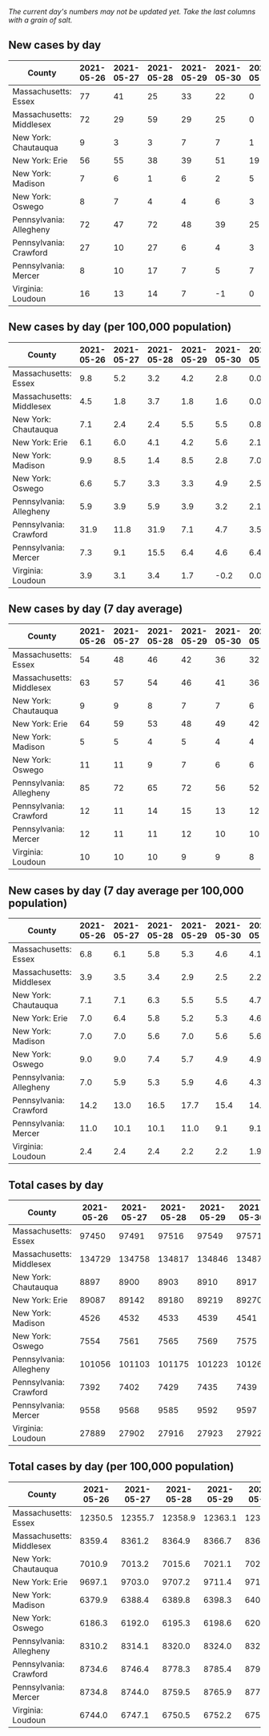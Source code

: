 _The current day's numbers may not be updated yet. Take the last columns with a grain of salt._
## New cases by day

| County | 2021-05-26 | 2021-05-27 | 2021-05-28 | 2021-05-29 | 2021-05-30 | 2021-05-31 | 2021-06-01 |
| --- | --- | --- | --- | --- | --- | --- | --- |
| Massachusetts: Essex | 77 | 41 | 25 | 33 | 22 | 0 |  |
| Massachusetts: Middlesex | 72 | 29 | 59 | 29 | 25 | 0 |  |
| New York: Chautauqua | 9 | 3 | 3 | 7 | 7 | 1 |  |
| New York: Erie | 56 | 55 | 38 | 39 | 51 | 19 |  |
| New York: Madison | 7 | 6 | 1 | 6 | 2 | 5 |  |
| New York: Oswego | 8 | 7 | 4 | 4 | 6 | 3 |  |
| Pennsylvania: Allegheny | 72 | 47 | 72 | 48 | 39 | 25 |  |
| Pennsylvania: Crawford | 27 | 10 | 27 | 6 | 4 | 3 |  |
| Pennsylvania: Mercer | 8 | 10 | 17 | 7 | 5 | 7 |  |
| Virginia: Loudoun | 16 | 13 | 14 | 7 | -1 | 0 |  |

## New cases by day (per 100,000 population)

| County | 2021-05-26 | 2021-05-27 | 2021-05-28 | 2021-05-29 | 2021-05-30 | 2021-05-31 | 2021-06-01 |
| --- | --- | --- | --- | --- | --- | --- | --- |
| Massachusetts: Essex | 9.8 | 5.2 | 3.2 | 4.2 | 2.8 | 0.0 |  |
| Massachusetts: Middlesex | 4.5 | 1.8 | 3.7 | 1.8 | 1.6 | 0.0 |  |
| New York: Chautauqua | 7.1 | 2.4 | 2.4 | 5.5 | 5.5 | 0.8 |  |
| New York: Erie | 6.1 | 6.0 | 4.1 | 4.2 | 5.6 | 2.1 |  |
| New York: Madison | 9.9 | 8.5 | 1.4 | 8.5 | 2.8 | 7.0 |  |
| New York: Oswego | 6.6 | 5.7 | 3.3 | 3.3 | 4.9 | 2.5 |  |
| Pennsylvania: Allegheny | 5.9 | 3.9 | 5.9 | 3.9 | 3.2 | 2.1 |  |
| Pennsylvania: Crawford | 31.9 | 11.8 | 31.9 | 7.1 | 4.7 | 3.5 |  |
| Pennsylvania: Mercer | 7.3 | 9.1 | 15.5 | 6.4 | 4.6 | 6.4 |  |
| Virginia: Loudoun | 3.9 | 3.1 | 3.4 | 1.7 | -0.2 | 0.0 |  |

## New cases by day (7 day average)

| County | 2021-05-26 | 2021-05-27 | 2021-05-28 | 2021-05-29 | 2021-05-30 | 2021-05-31 | 2021-06-01 |
| --- | --- | --- | --- | --- | --- | --- | --- |
| Massachusetts: Essex | 54 | 48 | 46 | 42 | 36 | 32 |  |
| Massachusetts: Middlesex | 63 | 57 | 54 | 46 | 41 | 36 |  |
| New York: Chautauqua | 9 | 9 | 8 | 7 | 7 | 6 |  |
| New York: Erie | 64 | 59 | 53 | 48 | 49 | 42 |  |
| New York: Madison | 5 | 5 | 4 | 5 | 4 | 4 |  |
| New York: Oswego | 11 | 11 | 9 | 7 | 6 | 6 |  |
| Pennsylvania: Allegheny | 85 | 72 | 65 | 72 | 56 | 52 |  |
| Pennsylvania: Crawford | 12 | 11 | 14 | 15 | 13 | 12 |  |
| Pennsylvania: Mercer | 12 | 11 | 11 | 12 | 10 | 10 |  |
| Virginia: Loudoun | 10 | 10 | 10 | 9 | 9 | 8 |  |

## New cases by day (7 day average per 100,000 population)

| County | 2021-05-26 | 2021-05-27 | 2021-05-28 | 2021-05-29 | 2021-05-30 | 2021-05-31 | 2021-06-01 |
| --- | --- | --- | --- | --- | --- | --- | --- |
| Massachusetts: Essex | 6.8 | 6.1 | 5.8 | 5.3 | 4.6 | 4.1 |  |
| Massachusetts: Middlesex | 3.9 | 3.5 | 3.4 | 2.9 | 2.5 | 2.2 |  |
| New York: Chautauqua | 7.1 | 7.1 | 6.3 | 5.5 | 5.5 | 4.7 |  |
| New York: Erie | 7.0 | 6.4 | 5.8 | 5.2 | 5.3 | 4.6 |  |
| New York: Madison | 7.0 | 7.0 | 5.6 | 7.0 | 5.6 | 5.6 |  |
| New York: Oswego | 9.0 | 9.0 | 7.4 | 5.7 | 4.9 | 4.9 |  |
| Pennsylvania: Allegheny | 7.0 | 5.9 | 5.3 | 5.9 | 4.6 | 4.3 |  |
| Pennsylvania: Crawford | 14.2 | 13.0 | 16.5 | 17.7 | 15.4 | 14.2 |  |
| Pennsylvania: Mercer | 11.0 | 10.1 | 10.1 | 11.0 | 9.1 | 9.1 |  |
| Virginia: Loudoun | 2.4 | 2.4 | 2.4 | 2.2 | 2.2 | 1.9 |  |

## Total cases by day

| County | 2021-05-26 | 2021-05-27 | 2021-05-28 | 2021-05-29 | 2021-05-30 | 2021-05-31 | 2021-06-01 |
| --- | --- | --- | --- | --- | --- | --- | --- |
| Massachusetts: Essex | 97450 | 97491 | 97516 | 97549 | 97571 | 97571 |  |
| Massachusetts: Middlesex | 134729 | 134758 | 134817 | 134846 | 134871 | 134871 |  |
| New York: Chautauqua | 8897 | 8900 | 8903 | 8910 | 8917 | 8918 |  |
| New York: Erie | 89087 | 89142 | 89180 | 89219 | 89270 | 89289 |  |
| New York: Madison | 4526 | 4532 | 4533 | 4539 | 4541 | 4546 |  |
| New York: Oswego | 7554 | 7561 | 7565 | 7569 | 7575 | 7578 |  |
| Pennsylvania: Allegheny | 101056 | 101103 | 101175 | 101223 | 101262 | 101287 |  |
| Pennsylvania: Crawford | 7392 | 7402 | 7429 | 7435 | 7439 | 7442 |  |
| Pennsylvania: Mercer | 9558 | 9568 | 9585 | 9592 | 9597 | 9604 |  |
| Virginia: Loudoun | 27889 | 27902 | 27916 | 27923 | 27922 | 27922 |  |

## Total cases by day (per 100,000 population)

| County | 2021-05-26 | 2021-05-27 | 2021-05-28 | 2021-05-29 | 2021-05-30 | 2021-05-31 | 2021-06-01 |
| --- | --- | --- | --- | --- | --- | --- | --- |
| Massachusetts: Essex | 12350.5 | 12355.7 | 12358.9 | 12363.1 | 12365.9 | 12365.9 |  |
| Massachusetts: Middlesex | 8359.4 | 8361.2 | 8364.9 | 8366.7 | 8368.2 | 8368.2 |  |
| New York: Chautauqua | 7010.9 | 7013.2 | 7015.6 | 7021.1 | 7026.6 | 7027.4 |  |
| New York: Erie | 9697.1 | 9703.0 | 9707.2 | 9711.4 | 9717.0 | 9719.0 |  |
| New York: Madison | 6379.9 | 6388.4 | 6389.8 | 6398.3 | 6401.1 | 6408.1 |  |
| New York: Oswego | 6186.3 | 6192.0 | 6195.3 | 6198.6 | 6203.5 | 6205.9 |  |
| Pennsylvania: Allegheny | 8310.2 | 8314.1 | 8320.0 | 8324.0 | 8327.2 | 8329.2 |  |
| Pennsylvania: Crawford | 8734.6 | 8746.4 | 8778.3 | 8785.4 | 8790.1 | 8793.7 |  |
| Pennsylvania: Mercer | 8734.8 | 8744.0 | 8759.5 | 8765.9 | 8770.5 | 8776.9 |  |
| Virginia: Loudoun | 6744.0 | 6747.1 | 6750.5 | 6752.2 | 6752.0 | 6752.0 |  |
